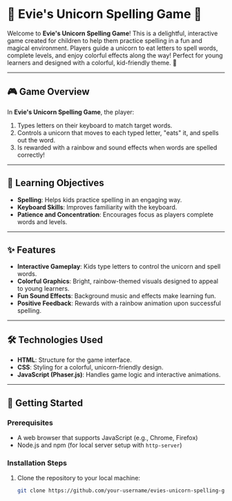 # 🦄 Evie's Unicorn Spelling Game 🌈

Welcome to **Evie's Unicorn Spelling Game**! This is a delightful, interactive game created for children to help them practice spelling in a fun and magical environment. Players guide a unicorn to eat letters to spell words, complete levels, and enjoy colorful effects along the way! Perfect for young learners and designed with a colorful, kid-friendly theme. 🌟

---

## 🎮 Game Overview

In **Evie's Unicorn Spelling Game**, the player:
1. Types letters on their keyboard to match target words.
2. Controls a unicorn that moves to each typed letter, "eats" it, and spells out the word.
3. Is rewarded with a rainbow and sound effects when words are spelled correctly!

---

## 🧠 Learning Objectives

- **Spelling**: Helps kids practice spelling in an engaging way.
- **Keyboard Skills**: Improves familiarity with the keyboard.
- **Patience and Concentration**: Encourages focus as players complete words and levels.

---

## ✨ Features

- **Interactive Gameplay**: Kids type letters to control the unicorn and spell words.
- **Colorful Graphics**: Bright, rainbow-themed visuals designed to appeal to young learners.
- **Fun Sound Effects**: Background music and effects make learning fun.
- **Positive Feedback**: Rewards with a rainbow animation upon successful spelling.
  
---

## 🛠️ Technologies Used

- **HTML**: Structure for the game interface.
- **CSS**: Styling for a colorful, unicorn-friendly design.
- **JavaScript (Phaser.js)**: Handles game logic and interactive animations.

---

## 🚀 Getting Started

### Prerequisites
- A web browser that supports JavaScript (e.g., Chrome, Firefox)
- Node.js and npm (for local server setup with `http-server`)

### Installation Steps
1. Clone the repository to your local machine:
   ```bash
   git clone https://github.com/your-username/evies-unicorn-spelling-game.git
